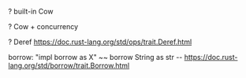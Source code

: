 ? built-in Cow

? Cow + concurrency

? Deref https://doc.rust-lang.org/std/ops/trait.Deref.html

borrow: "impl borrow as X" ~~ borrow String as str -- https://doc.rust-lang.org/std/borrow/trait.Borrow.html
